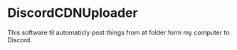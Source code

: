 # DiscordCDNUploader
This software til automaticly post things from at folder form my computer to Discord.
